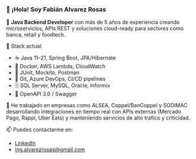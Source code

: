 ### 👋 ¡Hola! Soy Fabián Alvarez Rosas

🧠 **Java Backend Developer** con más de 5 años de experiencia creando microservicios, APIs REST y soluciones cloud-ready para sectores como banca, retail y foodtech.

🚀 Stack actual:
- ☕ Java 11–21, Spring Boot, JPA/Hibernate
- 🐳 Docker, AWS Lambda, CloudWatch
- 🧪 JUnit, Mockito, Postman
- 🧰 Git, Azure DevOps, CI/CD pipelines
- 🗄️ SQL Server, MySQL, Oracle, Informix
- 📄 OpenAPI 3.0 / Swagger

💼 He trabajado en empresas como ALSEA, Coppel/BanCoppel y SODIMAC desarrollando integraciones en tiempo real con APIs externas (Mercado Pago, Rappi, Uber Eats) y manteniendo servicios de alto tráfico y criticidad.

📫 Puedes contactarme en:
- [LinkedIn](https://www.linkedin.com/in/fabian-alvarez-java)
- ing.alvarezrosas@gmail.com
